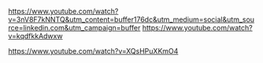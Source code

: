 https://www.youtube.com/watch?v=3nV8F7kNNTQ&utm_content=buffer176dc&utm_medium=social&utm_source=linkedin.com&utm_campaign=buffer
https://www.youtube.com/watch?v=kqdfkkAdwxw

https://www.youtube.com/watch?v=XQsHPuXKmO4
